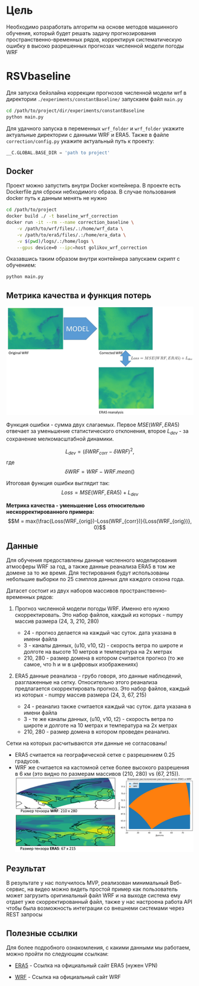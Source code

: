 # Цель
Необходимо разработать алгоритм на основе методов машинного обучения, который будет решать задачу прогнозирования пространственно-временных рядов, корректируя систематическую ошибку в высоко разрешенных прогнозах численной модели погоды WRF

# RSVbaseline
Для запуска бейзлайна коррекции прогнозов численной модели wrf в директории `./experiments/constantBaseline/` запускаем файл `main.py`

```sh
cd /path/to/project/dir/experiments/constantBaseline
python main.py
```

Для удачного запуска в переменных `wrf_folder` и `wrf_folder` укажите актуальные директории с данными WRF и ERA5. 
Также в файле `correction/config.py` укажите актуальный путь к проекту:
```python
__C.GLOBAL.BASE_DIR = 'path to project'
```
## Docker
Проект можно запустить внутри Docker контейнера. В проекте есть Dockerfile для сброки небходимого образа. В случае пользования docker путь к данным менять не нужно

```sh
cd /path/to/project
docker build ./ -t baseline_wrf_correction 
docker run -it --rm --name correction_baseline \
	-v /path/to/wrf/files/.:/home/wrf_data \
	-v /path/to/era5/files/.:/home/era_data \
	-v $(pwd)/logs/.:/home/logs \
	--gpus device=0 --ipc=host golikov_wrf_correction
```

Оказавшись таким образом внутри контейнера запускаем скрипт с обучением:
```sh
python main.py
```
## Метрика качества и функция потерь
![plot](./model.jpg)

Функция ошибки - сумма двух слагаемых. Первое $MSE(WRF, ERA5)$ отвечает за уменьшение статистического отклонения, второе $L_{dev}$ - за сохранение мелкомасштабной динамики.

$$L_{dev} = (\delta WRF_{corr} - \delta WRF)^2,$$
где $$\delta WRF = WRF - WRF.mean()$$

Итоговая функция ошибки выглядит так:
$$Loss = MSE(WRF, ERA5) + L_{dev}$$

**Метрика качества - уменьшение Loss относительно нескорректированного примера:**
$$M = max(\frac{Loss(WRF_{orig})-Loss(WRF_{corr})}{Loss(WRF_{orig})}, 0)$$

## Данные 
Для обучения предоставлены данные численного моделирования атмосферы WRF за год, а также данные реанализа ERA5 в том же домене за то же время. Для тестирования будут использованы небольшие выборки по 25 сэмплов данных для каждого сезона года.

Датасет состоит из двух наборов массивов пространственно-временных рядов: 
1) Прогноз численной модели погоды WRF. Именно его нужно скорректировать. Это набор файлов, каждый из которых - numpy массив размера (24, 3, 210, 280)
	+ 24 - прогноз делается на каждый час суток. дата указана в имени файла
	+ 3 - каналы данных, (u10, v10, t2) - скорость ветра по широте и долготе на высоте 10 метров и температура на 2х метрах
	+ 210, 280 - размер домена в котором считается прогноз (то же самое, что h и w в цифровых изображениях)

2) ERA5 данные реанализа - грубо говоря, это данные наблюдений, разглаженные на сетку. Относительно этого реанализа предлагается скорректировать прогноз. Это набор файлов, каждый из которых - numpy массив размера (24, 3, 67, 215)
	+ 24 - реанализ также считается каждый час суток. дата указана в имени файла
	+ 3 - те же каналы данных, (u10, v10, t2) - скорость ветра по широте и долготе на 10 метрах и температура на 2х метрах
	+ 210, 280 - размер домена в котором проведен реанализ. 

Сетки на которых расчитываются эти данные не согласованы! 
+ ERA5 считается на географической сетке с разрешением 0.25 градусов.
+ WRF же считается на кастомной сетке более высокого разрешения в 6 км (это видно по размерам массивов (210, 280) vs (67, 215)).
![plot](./grid_comparison_full.png)

## Результат

В результате у нас получилось MVP, реализован минимальный Веб-сервис, на видео можно видеть простой пример как пользователь может загрузить оригинальный файл WRF и на выходе система ему отдает уже скорректированный файл, также у нас настроена работа API чтобы была возможность интеграции со внешнеми системами через REST запросы

## Полезные ссылки

Для более подробного ознакомления, с какими данными мы работаем, можно пройти по следующим ссылкам:

- [ERA5] - Ссылка на официальный сайт ERA5 (нужен VPN) 
- [WRF] - Ссылка на официальный сайт WRF 



   [ERA5]: <https://cds.climate.copernicus.eu/cdsapp#!/dataset/reanalysis-era5-single-levels?tab=overview>
   [WRF]: <https://www.mmm.ucar.edu/models/wrf>


